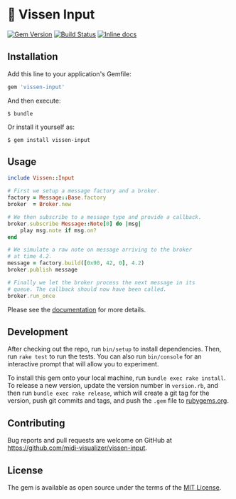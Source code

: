 # 🥀 Vissen Input

[![Gem Version](https://badge.fury.io/rb/vissen-input.svg)](https://badge.fury.io/rb/vissen-input)
[![Build Status](https://travis-ci.org/midi-visualizer/vissen-input.svg?branch=master)](https://travis-ci.org/midi-visualizer/vissen-input)
[![Inline docs](http://inch-ci.org/github/midi-visualizer/vissen-input.svg?branch=master)](http://inch-ci.org/github/midi-visualizer/vissen-input)

## Installation

Add this line to your application's Gemfile:

```ruby
gem 'vissen-input'
```

And then execute:

    $ bundle

Or install it yourself as:

    $ gem install vissen-input

## Usage

```ruby
include Vissen::Input

# First we setup a message factory and a broker.
factory = Message::Base.factory
broker  = Broker.new

# We then subscribe to a message type and provide a callback.
broker.subscribe Message::Note[0] do |msg|
    play msg.note if msg.on?
end

# We simulate a raw note on message arriving to the broker
# at time 4.2.
message = factory.build([0x90, 42, 0], 4.2)
broker.publish message

# Finally we let the broker process the next message in its
# queue. The callback should now have been called.
broker.run_once
```

Please see the [documentation](http://www.rubydoc.info/gems/vissen-input/) for more details.

## Development

After checking out the repo, run `bin/setup` to install dependencies. Then, run `rake test` to run the tests. You can also run `bin/console` for an interactive prompt that will allow you to experiment.

To install this gem onto your local machine, run `bundle exec rake install`. To release a new version, update the version number in `version.rb`, and then run `bundle exec rake release`, which will create a git tag for the version, push git commits and tags, and push the `.gem` file to [rubygems.org](https://rubygems.org).

## Contributing

Bug reports and pull requests are welcome on GitHub at https://github.com/midi-visualizer/vissen-input.

## License

The gem is available as open source under the terms of the [MIT License](https://opensource.org/licenses/MIT).
